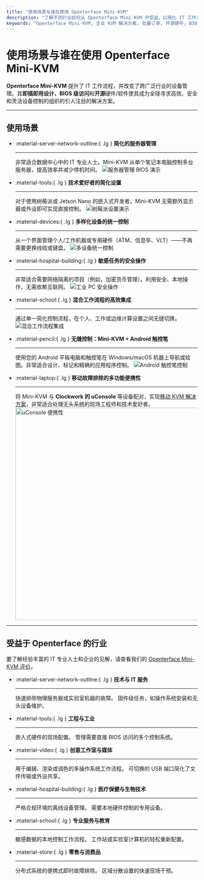 ```yaml
---
title: "使用场景与谁在使用 Openterface Mini-KVM"
description: "了解不同行业如何从 Openterface Mini-KVM 中受益，以简化 IT 工作流程、实现 BIOS 级访问并提升运营效率。同时探索各种使用场景，如服务器管理、树莓派设置、安全操作、Android 触控笔控制以及使用 uConsole 进行现场故障排除。"
keywords: "Openterface Mini-KVM, 企业 KVM 解决方案, 批量订单, 开源硬件, BIOS 级访问, 无头设备管理, 安全 IT 操作, 跨平台控制, 工程, 创意工作室, 制造业, 医疗 IT, 服务器管理, 树莓派设置, Android 触控笔控制, uConsole 集成, 技术故障排除, 加密货币安全, 工作流程集成"
---
```


# 使用场景与谁在使用 Openterface Mini-KVM

**Openterface Mini-KVM** 提升了 IT 工作流程，并改变了跨广泛行业的设备管理。其**即插即用设计、BIOS 级访问**和**开源**硬件/软件使其成为全球寻求高效、安全和灵活设备控制的组织的引人注目的解决方案。

---

## 使用场景

<div class="grid cards" markdown>

-   :material-server-network-outline:{ .lg } **简化的服务器管理**

    ***

    非常适合数据中心中的 IT 专业人士。Mini-KVM 从单个笔记本电脑控制多台服务器，提高效率并减少停机时间。
    <img src="https://assets.openterface.com/images/product/use-case-demo-pc-bios-1.webp" alt="服务器管理 BIOS 演示" style="max-width: 100%;"/>

-   :material-tools:{ .lg } **技术爱好者的简化设置**

    ***

    对于使用树莓派或 Jetson Nano 的嵌入式开发者，Mini-KVM 无需额外显示器或外设即可实现直接控制。
    <img src="https://assets.openterface.com/images/product/use-case-demo-respberry-pi.webp" alt="树莓派设置演示" style="max-width: 100%;"/>

-   :material-devices:{ .lg } **多样化设备的统一控制**

    ***

    从一个界面管理个人/工作机器或专用硬件（ATM、信息亭、VLT）——不再需要更换线缆或键盘。
    <img src="https://assets.openterface.com/images/product/use-case-demo-macmini2009-3.webp" alt="多设备统一控制" style="max-width: 100%;"/>

-   :material-hospital-building:{ .lg } **敏感任务的安全操作**

    ***

    非常适合需要网络隔离的项目（例如，加密货币管理）。利用安全、本地操作，无需依赖互联网。
    <img src="https://assets.openterface.com/images/product/use-case-demo-industrial-pc.webp" alt="工业 PC 安全操作" style="max-width: 100%;"/>

-   :material-school:{ .lg } **混合工作流程的高效集成**

    ***

    通过单一简化控制流程，在个人、工作或边缘计算设置之间无缝切换。
    <img src="https://assets.openterface.com/images/product/use-case-demo-macbookpro2010.webp" alt="混合工作流程集成" style="max-width: 100%;"/>

-   :material-pencil:{ .lg } **无缝控制：Mini-KVM + Android 触控笔**

    ***

    使用您的 Android 平板电脑和触控笔在 Windows/macOS 机器上导航或绘图。非常适合设计、标记和精确的应用程序控制。
    <img src="https://assets.openterface.com/images/product/android_plus_pen.webp" alt="Android 触控笔控制" style="max-width: 100%;"/>

-   :material-laptop:{ .lg } **移动故障排除的多功能便携性**

    ***

    将 Mini-KVM 与 **Clockwork 的 uConsole** 等设备配对，实现[移动 KVM 解决方案](https://x.com/TechxArtisan/status/1807824199152722019)，非常适合处理无头系统的现场工程师和技术爱好者。
    <img src="https://pbs.twimg.com/media/GRaeGqHa0AA_GMv?format=jpg&name=4096x4096" alt="uConsole 便携性" width="560" height="560" style="max-width: 100%;"/>

</div>

---

## 受益于 Openterface 的行业

要了解经验丰富的 IT 专业人士和企业的见解，请查看我们的 [Openterface Mini-KVM 评价](/product/minikvm/reviews/)。

<div class="grid cards" markdown>

-   :material-server-network-outline:{ .lg } **技术与 IT 服务**

    ***

    快速排除物理服务器或实验室机器的故障。
    固件级任务，如操作系统安装和无头设备维护。

-   :material-tools:{ .lg } **工程与工业**

    ***

    嵌入式硬件的现场配置。
    管理需要直接 BIOS 访问的多个控制系统。

-   :material-video:{ .lg } **创意工作室与媒体**

    ***

    用于编辑、渲染或调色的多操作系统工作流程。
    可切换的 USB 端口简化了文件传输或外设共享。

-   :material-hospital-building:{ .lg } **医疗保健与生物技术**

    ***

    严格合规环境的离线设备管理。
    需要本地硬件控制的专用设备。

-   :material-school:{ .lg } **专业服务与教育**

    ***

    敏感数据的本地控制工作流程。
    工作站或实验室计算机的轻松重新配置。

-   :material-store:{ .lg } **零售与消费品**

    ***

    分布式系统的便携式即时故障排除。
    区域分散设置的快速现场干预。

</div>
